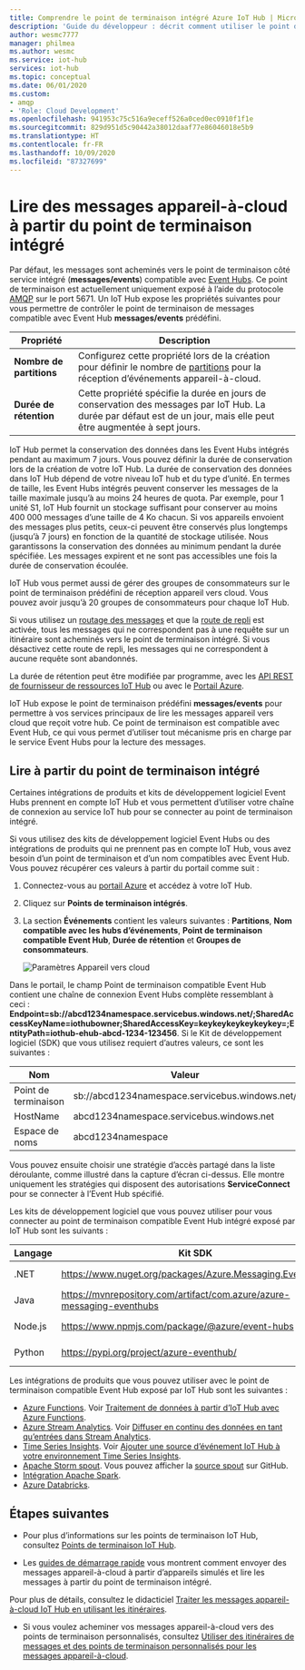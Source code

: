 ```yaml
---
title: Comprendre le point de terminaison intégré Azure IoT Hub | Microsoft Docs
description: 'Guide du développeur : décrit comment utiliser le point de terminaison intégré et compatible avec Event Hub pour lire des messages appareil-à-cloud.'
author: wesmc7777
manager: philmea
ms.author: wesmc
ms.service: iot-hub
services: iot-hub
ms.topic: conceptual
ms.date: 06/01/2020
ms.custom:
- amqp
- 'Role: Cloud Development'
ms.openlocfilehash: 941953c75c516a9eceff526a0ced0ec0910f1f1e
ms.sourcegitcommit: 829d951d5c90442a38012daaf77e86046018e5b9
ms.translationtype: HT
ms.contentlocale: fr-FR
ms.lasthandoff: 10/09/2020
ms.locfileid: "87327699"
---
```

# <a name="read-device-to-cloud-messages-from-the-built-in-endpoint"></a>Lire des messages appareil-à-cloud à partir du point de terminaison intégré

Par défaut, les messages sont acheminés vers le point de terminaison côté service intégré (**messages/events**) compatible avec [Event Hubs](https://azure.microsoft.com/documentation/services/event-hubs/). Ce point de terminaison est actuellement uniquement exposé à l’aide du protocole [AMQP](https://www.amqp.org/) sur le port 5671. Un IoT Hub expose les propriétés suivantes pour vous permettre de contrôler le point de terminaison de messages compatible avec Event Hub **messages/events** prédéfini.

| Propriété            | Description |
| ------------------- | ----------- |
| **Nombre de partitions** | Configurez cette propriété lors de la création pour définir le nombre de [partitions](../event-hubs/event-hubs-features.md#partitions) pour la réception d’événements appareil-à-cloud. |
| **Durée de rétention**  | Cette propriété spécifie la durée en jours de conservation des messages par IoT Hub. La durée par défaut est de un jour, mais elle peut être augmentée à sept jours. |

IoT Hub permet la conservation des données dans les Event Hubs intégrés pendant au maximum 7 jours. Vous pouvez définir la durée de conservation lors de la création de votre IoT Hub. La durée de conservation des données dans IoT Hub dépend de votre niveau IoT hub et du type d’unité. En termes de taille, les Event Hubs intégrés peuvent conserver les messages de la taille maximale jusqu’à au moins 24 heures de quota. Par exemple, pour 1 unité S1, IoT Hub fournit un stockage suffisant pour conserver au moins 400 000 messages d’une taille de 4 Ko chacun. Si vos appareils envoient des messages plus petits, ceux-ci peuvent être conservés plus longtemps (jusqu’à 7 jours) en fonction de la quantité de stockage utilisée. Nous garantissons la conservation des données au minimum pendant la durée spécifiée. Les messages expirent et ne sont pas accessibles une fois la durée de conservation écoulée. 

IoT Hub vous permet aussi de gérer des groupes de consommateurs sur le point de terminaison prédéfini de réception appareil vers cloud. Vous pouvez avoir jusqu’à 20 groupes de consommateurs pour chaque IoT Hub.

Si vous utilisez un [routage des messages](iot-hub-devguide-messages-d2c.md) et que la [route de repli](iot-hub-devguide-messages-d2c.md#fallback-route) est activée, tous les messages qui ne correspondent pas à une requête sur un itinéraire sont acheminés vers le point de terminaison intégré. Si vous désactivez cette route de repli, les messages qui ne correspondent à aucune requête sont abandonnés.

La durée de rétention peut être modifiée par programme, avec les [API REST de fournisseur de ressources IoT Hub](/rest/api/iothub/iothubresource) ou avec le [Portail Azure](https://portal.azure.com).

IoT Hub expose le point de terminaison prédéfini **messages/events** pour permettre à vos services principaux de lire les messages appareil vers cloud que reçoit votre hub. Ce point de terminaison est compatible avec Event Hub, ce qui vous permet d’utiliser tout mécanisme pris en charge par le service Event Hubs pour la lecture des messages.

## <a name="read-from-the-built-in-endpoint"></a>Lire à partir du point de terminaison intégré

Certaines intégrations de produits et kits de développement logiciel Event Hubs prennent en compte IoT Hub et vous permettent d’utiliser votre chaîne de connexion au service IoT hub pour se connecter au point de terminaison intégré.

Si vous utilisez des kits de développement logiciel Event Hubs ou des intégrations de produits qui ne prennent pas en compte IoT Hub, vous avez besoin d’un point de terminaison et d’un nom compatibles avec Event Hub. Vous pouvez récupérer ces valeurs à partir du portail comme suit :

1. Connectez-vous au [portail Azure](https://portal.azure.com) et accédez à votre IoT Hub.

2. Cliquez sur **Points de terminaison intégrés**.

3. La section **Événements** contient les valeurs suivantes : **Partitions**, **Nom compatible avec les hubs d’événements**, **Point de terminaison compatible Event Hub**, **Durée de rétention** et **Groupes de consommateurs**.

    ![Paramètres Appareil vers cloud](./media/iot-hub-devguide-messages-read-builtin/eventhubcompatible.png)

Dans le portail, le champ Point de terminaison compatible Event Hub contient une chaîne de connexion Event Hubs complète ressemblant à ceci : **Endpoint=sb://abcd1234namespace.servicebus.windows.net/;SharedAccessKeyName=iothubowner;SharedAccessKey=keykeykeykeykeykey=;EntityPath=iothub-ehub-abcd-1234-123456**. Si le Kit de développement logiciel (SDK) que vous utilisez requiert d’autres valeurs, ce sont les suivantes :

| Nom | Valeur |
| ---- | ----- |
| Point de terminaison | sb://abcd1234namespace.servicebus.windows.net/ |
| HostName | abcd1234namespace.servicebus.windows.net |
| Espace de noms | abcd1234namespace |

Vous pouvez ensuite choisir une stratégie d’accès partagé dans la liste déroulante, comme illustré dans la capture d’écran ci-dessus. Elle montre uniquement les stratégies qui disposent des autorisations **ServiceConnect** pour se connecter à l’Event Hub spécifié.

Les kits de développement logiciel que vous pouvez utiliser pour vous connecter au point de terminaison compatible Event Hub intégré exposé par IoT Hub sont les suivants :

| Langage | Kit SDK | Exemple |
| -------- | --- | ------ |
| .NET | https://www.nuget.org/packages/Azure.Messaging.EventHubs | [Démarrage rapide](quickstart-send-telemetry-dotnet.md) |
| Java | https://mvnrepository.com/artifact/com.azure/azure-messaging-eventhubs | [Démarrage rapide](quickstart-send-telemetry-java.md) |
| Node.js | https://www.npmjs.com/package/@azure/event-hubs | [Démarrage rapide](quickstart-send-telemetry-node.md) |
| Python | https://pypi.org/project/azure-eventhub/ | [Démarrage rapide](quickstart-send-telemetry-python.md) |

Les intégrations de produits que vous pouvez utiliser avec le point de terminaison compatible Event Hub exposé par IoT Hub sont les suivantes :

* [Azure Functions](https://docs.microsoft.com/azure/azure-functions/). Voir [Traitement de données à partir d’IoT Hub avec Azure Functions](https://azure.microsoft.com/resources/samples/functions-js-iot-hub-processing/).
* [Azure Stream Analytics](https://docs.microsoft.com/azure/stream-analytics/). Voir [Diffuser en continu des données en tant qu’entrées dans Stream Analytics](../stream-analytics/stream-analytics-define-inputs.md#stream-data-from-iot-hub).
* [Time Series Insights](https://docs.microsoft.com/azure/time-series-insights/). Voir [Ajouter une source d’événement IoT Hub à votre environnement Time Series Insights](../time-series-insights/time-series-insights-how-to-add-an-event-source-iothub.md).
* [Apache Storm spout](../hdinsight/storm/apache-storm-develop-csharp-event-hub-topology.md). Vous pouvez afficher la [source spout](https://github.com/apache/storm/tree/master/external/storm-eventhubs) sur GitHub.
* [Intégration Apache Spark](../hdinsight/spark/apache-spark-eventhub-streaming.md).
* [Azure Databricks](https://docs.microsoft.com/azure/azure-databricks/).

## <a name="next-steps"></a>Étapes suivantes

* Pour plus d’informations sur les points de terminaison IoT Hub, consultez [Points de terminaison IoT Hub](iot-hub-devguide-endpoints.md).

* Les [guides de démarrage rapide](quickstart-send-telemetry-node.md) vous montrent comment envoyer des messages appareil-à-cloud à partir d’appareils simulés et lire les messages à partir du point de terminaison intégré. 

Pour plus de détails, consultez le didacticiel [Traiter les messages appareil-à-cloud IoT Hub en utilisant les itinéraires](tutorial-routing.md).

* Si vous voulez acheminer vos messages appareil-à-cloud vers des points de terminaison personnalisés, consultez [Utiliser des itinéraires de messages et des points de terminaison personnalisés pour les messages appareil-à-cloud](iot-hub-devguide-messages-read-custom.md).
